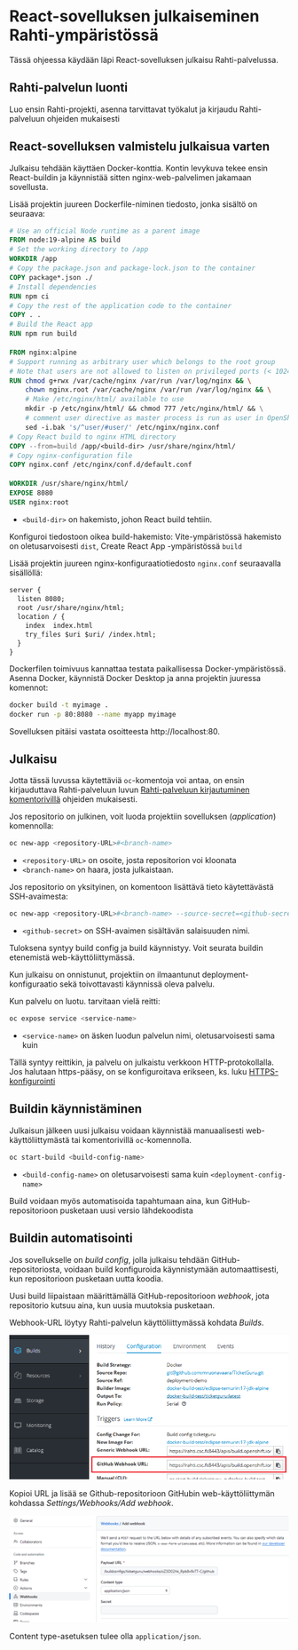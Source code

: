 # React-sovelluksen julkaiseminen Rahti-ympäristössä

Tässä ohjeessa käydään läpi React-sovelluksen julkaisu Rahti-palvelussa. 

## Rahti-palvelun luonti
Luo ensin Rahti-projekti, asenna tarvittavat työkalut ja kirjaudu Rahti-palveluun ohjeiden mukaisesti

## React-sovelluksen valmistelu julkaisua varten

Julkaisu tehdään käyttäen Docker-konttia. Kontin levykuva tekee ensin React-buildin ja käynnistää sitten nginx-web-palvelimen jakamaan sovellusta.

Lisää projektin juureen Dockerfile-niminen tiedosto, jonka sisältö on seuraava:
```dockerfile
# Use an official Node runtime as a parent image
FROM node:19-alpine AS build
# Set the working directory to /app
WORKDIR /app
# Copy the package.json and package-lock.json to the container
COPY package*.json ./
# Install dependencies
RUN npm ci
# Copy the rest of the application code to the container
COPY . .
# Build the React app
RUN npm run build

FROM nginx:alpine
# Support running as arbitrary user which belongs to the root group
# Note that users are not allowed to listen on privileged ports (< 1024)
RUN chmod g+rwx /var/cache/nginx /var/run /var/log/nginx && \
    chown nginx.root /var/cache/nginx /var/run /var/log/nginx && \
    # Make /etc/nginx/html/ available to use
    mkdir -p /etc/nginx/html/ && chmod 777 /etc/nginx/html/ && \
    # comment user directive as master process is run as user in OpenShift anyhow
    sed -i.bak 's/^user/#user/' /etc/nginx/nginx.conf
# Copy React build to nginx HTML directory 
COPY --from=build /app/<build-dir> /usr/share/nginx/html/
# Copy nginx-configuration file 
COPY nginx.conf /etc/nginx/conf.d/default.conf

WORKDIR /usr/share/nginx/html/
EXPOSE 8080
USER nginx:root
```

- `<build-dir>` on hakemisto, johon React build tehtiin. 

Konfiguroi tiedostoon oikea build-hakemisto: Vite-ympäristössä hakemisto on oletusarvoisesti `dist`, Create React App -ympäristössä `build`

Lisää projektin juureen nginx-konfiguraatiotiedosto `nginx.conf` seuraavalla sisällöllä:
```nginx
server {
  listen 8080;
  root /usr/share/nginx/html;
  location / {
    index  index.html
    try_files $uri $uri/ /index.html;
  }
}
```

Dockerfilen toimivuus kannattaa testata paikallisessa Docker-ympäristössä. Asenna Docker, käynnistä Docker Desktop ja anna projektin juuressa komennot:
```bash
docker build -t myimage .
docker run -p 80:8080 --name myapp myimage
```
Sovelluksen pitäisi vastata osoitteesta http://localhost:80.

## Julkaisu

Jotta tässä luvussa käytettäviä `oc`-komentoja voi antaa, on ensin kirjauduttava Rahti-palveluun luvun [Rahti-palveluun kirjautuminen komentorivillä](#rahti-palveluun-kirjautuminen-komentorivilla) ohjeiden mukaisesti.

Jos repositorio on julkinen, voit luoda projektiin sovelluksen (_application_) komennolla:
```bash
oc new-app <repository-URL>#<branch-name>
```

- `<repository-URL>` on osoite, josta repositorion voi kloonata
- `<branch-name>` on haara, josta julkaistaan.

Jos repositorio on yksityinen, on komentoon lisättävä tieto käytettävästä SSH-avaimesta:

```bash
oc new-app <repository-URL>#<branch-name> --source-secret=<github-secret>
```

- `<github-secret>` on SSH-avaimen sisältävän salaisuuden nimi.

Tuloksena syntyy build config ja build käynnistyy. Voit seurata buildin etenemistä web-käyttöliittymässä.

Kun julkaisu on onnistunut, projektiin on ilmaantunut deployment-konfiguraatio sekä toivottavasti käynnissä oleva palvelu.

Kun palvelu on luotu. tarvitaan vielä reitti:

```bash
oc expose service <service-name>
```

- `<service-name>` on äsken luodun palvelun nimi, oletusarvoisesti sama kuin <deployment-config-name>

Tällä syntyy reittikin, ja palvelu on julkaistu verkkoon HTTP-protokollalla. Jos halutaan https-pääsy, on se konfiguroitava erikseen, ks. luku [HTTPS-konfigurointi](#https-konfigurointi)

## Buildin käynnistäminen

Julkaisun jälkeen uusi julkaisu voidaan käynnistää manuaalisesti web-käyttöliittymästä tai komentorivillä `oc`-komennolla.  

```bash
oc start-build <build-config-name>
```

- `<build-config-name>` on oletusarvoisesti sama kuin `<deployment-config-name>`

Build voidaan myös automatisoida tapahtumaan aina, kun GitHub-repositorioon pusketaan uusi versio lähdekoodista

## Buildin automatisointi

Jos sovellukselle on _build config_, jolla julkaisu tehdään GitHub-repositoriosta, voidaan build konfiguroida käynnistymään automaattisesti, kun repositorioon pusketaan uutta koodia.

Uusi build liipaistaan määrittämällä GitHub-repositorioon _webhook_, jota repositorio kutsuu aina, kun uusia muutoksia pusketaan.

Webhook-URL löytyy Rahti-palvelun käyttöliittymässä kohdata _Builds_.

![](img/rahti_find_webhook_url.png)

Kopioi URL ja lisää se Github-repositorioon GitHubin web-käyttöliittymän kohdassa _Settings/Webhooks/Add webhook_.

![](img/github_add_webhook_ui.png)

Content type-asetuksen tulee olla `application/json`.

